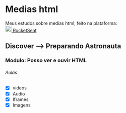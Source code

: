 # Medias html

Meus estudos sobre medias html, feito na plataforma: <br/>
<a href="https://www.rocketseat.com.br/"><img src="https://rocketseat.com.br/icons/icon-48x48.png" width="20px"/> RocketSeat</a>

## Discover --> Preparando Astronauta

### Modulo: Posso ver e ouvir HTML

###### Aulas

- [x] videos
- [x] Audio
- [x] Iframes
- [x] Imagens
